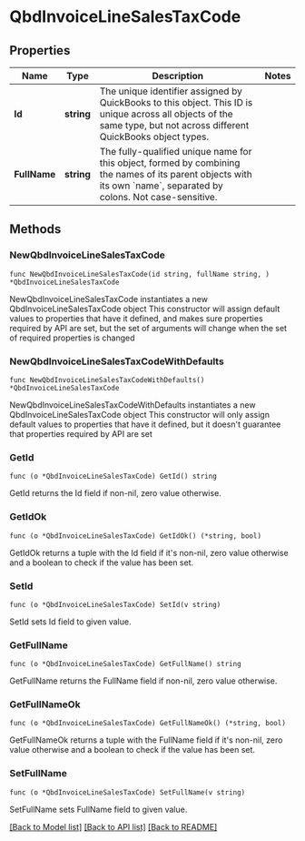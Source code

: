 # QbdInvoiceLineSalesTaxCode

## Properties

Name | Type | Description | Notes
------------ | ------------- | ------------- | -------------
**Id** | **string** | The unique identifier assigned by QuickBooks to this object. This ID is unique across all objects of the same type, but not across different QuickBooks object types. | 
**FullName** | **string** | The fully-qualified unique name for this object, formed by combining the names of its parent objects with its own &#x60;name&#x60;, separated by colons. Not case-sensitive. | 

## Methods

### NewQbdInvoiceLineSalesTaxCode

`func NewQbdInvoiceLineSalesTaxCode(id string, fullName string, ) *QbdInvoiceLineSalesTaxCode`

NewQbdInvoiceLineSalesTaxCode instantiates a new QbdInvoiceLineSalesTaxCode object
This constructor will assign default values to properties that have it defined,
and makes sure properties required by API are set, but the set of arguments
will change when the set of required properties is changed

### NewQbdInvoiceLineSalesTaxCodeWithDefaults

`func NewQbdInvoiceLineSalesTaxCodeWithDefaults() *QbdInvoiceLineSalesTaxCode`

NewQbdInvoiceLineSalesTaxCodeWithDefaults instantiates a new QbdInvoiceLineSalesTaxCode object
This constructor will only assign default values to properties that have it defined,
but it doesn't guarantee that properties required by API are set

### GetId

`func (o *QbdInvoiceLineSalesTaxCode) GetId() string`

GetId returns the Id field if non-nil, zero value otherwise.

### GetIdOk

`func (o *QbdInvoiceLineSalesTaxCode) GetIdOk() (*string, bool)`

GetIdOk returns a tuple with the Id field if it's non-nil, zero value otherwise
and a boolean to check if the value has been set.

### SetId

`func (o *QbdInvoiceLineSalesTaxCode) SetId(v string)`

SetId sets Id field to given value.


### GetFullName

`func (o *QbdInvoiceLineSalesTaxCode) GetFullName() string`

GetFullName returns the FullName field if non-nil, zero value otherwise.

### GetFullNameOk

`func (o *QbdInvoiceLineSalesTaxCode) GetFullNameOk() (*string, bool)`

GetFullNameOk returns a tuple with the FullName field if it's non-nil, zero value otherwise
and a boolean to check if the value has been set.

### SetFullName

`func (o *QbdInvoiceLineSalesTaxCode) SetFullName(v string)`

SetFullName sets FullName field to given value.



[[Back to Model list]](../README.md#documentation-for-models) [[Back to API list]](../README.md#documentation-for-api-endpoints) [[Back to README]](../README.md)


